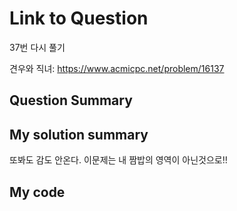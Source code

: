 # Link to Question

37번 다시 풀기

견우와 직녀: https://www.acmicpc.net/problem/16137

## Question Summary

## My solution summary

또봐도 감도 안온다. 이문제는 내 짬밥의 영역이 아닌것으로!!

## My code
